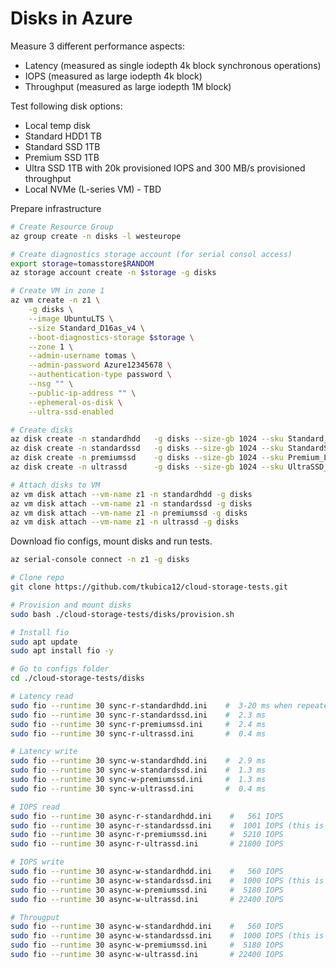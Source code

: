 # Disks in Azure
Measure 3 different performance aspects:
- Latency (measured as single iodepth 4k block synchronous operations)
- IOPS (measured as large iodepth 4k block)
- Throughput (measured as large iodepth 1M block)

Test following disk options:
- Local temp disk
- Standard HDD1 TB
- Standard SSD 1TB
- Premium SSD 1TB
- Ultra SSD 1TB with 20k provisioned IOPS and 300 MB/s provisioned throughput
- Local NVMe (L-series VM) - TBD

Prepare infrastructure

```bash
# Create Resource Group
az group create -n disks -l westeurope

# Create diagnostics storage account (for serial consol access)
export storage=tomasstore$RANDOM
az storage account create -n $storage -g disks

# Create VM in zone 1
az vm create -n z1 \
    -g disks \
    --image UbuntuLTS \
    --size Standard_D16as_v4 \
    --boot-diagnostics-storage $storage \
    --zone 1 \
    --admin-username tomas \
    --admin-password Azure12345678 \
    --authentication-type password \
    --nsg "" \
    --public-ip-address "" \
    --ephemeral-os-disk \
    --ultra-ssd-enabled

# Create disks
az disk create -n standardhdd   -g disks --size-gb 1024 --sku Standard_LRS --zone 1
az disk create -n standardssd   -g disks --size-gb 1024 --sku StandardSSD_LRS --zone 1
az disk create -n premiumssd    -g disks --size-gb 1024 --sku Premium_LRS --zone 1
az disk create -n ultrassd      -g disks --size-gb 1024 --sku UltraSSD_LRS --zone 1 --disk-iops-read-write 20000 --disk-mbps-read-write 300

# Attach disks to VM
az vm disk attach --vm-name z1 -n standardhdd -g disks 
az vm disk attach --vm-name z1 -n standardssd -g disks 
az vm disk attach --vm-name z1 -n premiumssd -g disks 
az vm disk attach --vm-name z1 -n ultrassd -g disks 
```

Download fio configs, mount disks and run tests.

```bash
az serial-console connect -n z1 -g disks

# Clone repo
git clone https://github.com/tkubica12/cloud-storage-tests.git

# Provision and mount disks
sudo bash ./cloud-storage-tests/disks/provision.sh

# Install fio
sudo apt update
sudo apt install fio -y

# Go to configs folder
cd ./cloud-storage-tests/disks

# Latency read
sudo fio --runtime 30 sync-r-standardhdd.ini    #  3-20 ms when repeated multiple times
sudo fio --runtime 30 sync-r-standardssd.ini    #  2.3 ms
sudo fio --runtime 30 sync-r-premiumssd.ini     #  2.4 ms
sudo fio --runtime 30 sync-r-ultrassd.ini       #  0.4 ms

# Latency write
sudo fio --runtime 30 sync-w-standardhdd.ini    #  2.9 ms
sudo fio --runtime 30 sync-w-standardssd.ini    #  1.3 ms
sudo fio --runtime 30 sync-w-premiumssd.ini     #  1.3 ms
sudo fio --runtime 30 sync-w-ultrassd.ini       #  0.4 ms

# IOPS read
sudo fio --runtime 30 async-r-standardhdd.ini    #   561 IOPS
sudo fio --runtime 30 async-r-standardssd.ini    #  1001 IOPS (this is burst on 1TB SKU - non-bursted performance is 500 IOPS)
sudo fio --runtime 30 async-r-premiumssd.ini     #  5210 IOPS
sudo fio --runtime 30 async-r-ultrassd.ini       # 21800 IOPS

# IOPS write
sudo fio --runtime 30 async-w-standardhdd.ini    #   560 IOPS
sudo fio --runtime 30 async-w-standardssd.ini    #  1000 IOPS (this is burst on 1TB SKU - non-bursted performance is 500 IOPS)
sudo fio --runtime 30 async-w-premiumssd.ini     #  5180 IOPS
sudo fio --runtime 30 async-w-ultrassd.ini       # 22400 IOPS

# Througput
sudo fio --runtime 30 async-w-standardhdd.ini    #   560 IOPS
sudo fio --runtime 30 async-w-standardssd.ini    #  1000 IOPS (this is burst on 1TB SKU - non-bursted performance is 500 IOPS)
sudo fio --runtime 30 async-w-premiumssd.ini     #  5180 IOPS
sudo fio --runtime 30 async-w-ultrassd.ini       # 22400 IOPS

```